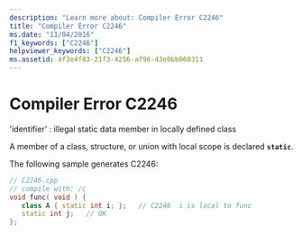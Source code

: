```yaml
---
description: "Learn more about: Compiler Error C2246"
title: "Compiler Error C2246"
ms.date: "11/04/2016"
f1_keywords: ["C2246"]
helpviewer_keywords: ["C2246"]
ms.assetid: 4f3e4f83-21f3-4256-af96-43e0bb060311
---
```

# Compiler Error C2246

'identifier' : illegal static data member in locally defined class

A member of a class, structure, or union with local scope is declared **`static`**.

The following sample generates C2246:

```cpp
// C2246.cpp
// compile with: /c
void func( void ) {
   class A { static int i; };   // C2246  i is local to func
   static int j;   // OK
};
```
